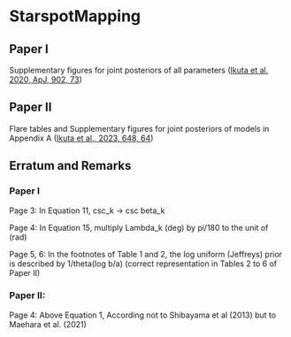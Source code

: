 # StarspotMapping

## Paper I

Supplementary figures for joint posteriors of all parameters ([Ikuta et al. 2020, ApJ, 902, 73](https://ui.abs.harvard.edu/abs/2020ApJ...902...73I/abstract))

## Paper II

Flare tables and Supplementary figures for joint posteriors of models in Appendix A ([Ikuta et al., 2023, 648, 64](https://iopscience.iop.org/article/10.3847/1538-4357/acbd36))





## Erratum and Remarks 

### Paper I

Page 3: In Equation 11, csc_k -> csc beta_k

Page 4: In Equation 15, multiply Lambda_k (deg) by pi/180 to the unit of (rad)

Page 5, 6: In the footnotes of Table 1 and 2, the log uniform (Jeffreys) prior is described by 1/theta(log b/a) (correct representation in Tables 2 to 6 of Paper II)


### Paper II:

Page 4: Above Equation 1, According not to Shibayama et al (2013) but to Maehara et al. (2021)
